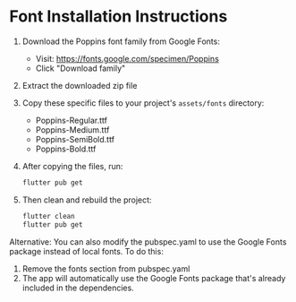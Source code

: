 # Font Installation Instructions

1. Download the Poppins font family from Google Fonts:
   - Visit: https://fonts.google.com/specimen/Poppins
   - Click "Download family"

2. Extract the downloaded zip file

3. Copy these specific files to your project's `assets/fonts` directory:
   - Poppins-Regular.ttf
   - Poppins-Medium.ttf
   - Poppins-SemiBold.ttf
   - Poppins-Bold.ttf

4. After copying the files, run:
   ```bash
   flutter pub get
   ```

5. Then clean and rebuild the project:
   ```bash
   flutter clean
   flutter pub get
   ```

Alternative: You can also modify the pubspec.yaml to use the Google Fonts package instead of local fonts. To do this:

1. Remove the fonts section from pubspec.yaml
2. The app will automatically use the Google Fonts package that's already included in the dependencies. 
